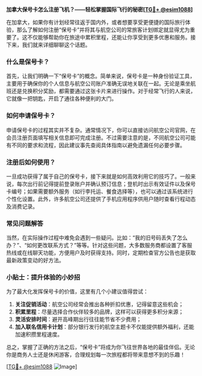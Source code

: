 **加拿大保号卡怎么注册飞机？——轻松掌握国际飞行的秘密[[TG💪+ @esim1088](https://t.me/s/esim1088)]**

在加拿大，如果你有计划经常往返于国内外，或者想要享受更便捷的国际旅行体验，那么了解如何注册“保号卡”并将其与航空公司的常旅客计划绑定就显得尤为重要了。这不仅能够帮助你在旅途中累积里程，还能让你享受到更多优惠和服务。接下来，我们就来详细聊聊这个话题。

### 什么是保号卡？

首先，让我们明确一下“保号卡”的概念。简单来说，保号卡是一种身份验证工具，主要用于确保你的个人信息与航空公司账户准确无误地关联在一起。无论是乘坐航班还是兑换积分奖励，都需要通过这张卡片来进行操作。对于经常飞行的人来说，它就像一把钥匙，开启了通往各种便利的大门。

### 如何申请保号卡？

申请保号卡的过程其实并不复杂。通常情况下，你可以直接访问航空公司官网，在会员注册页面填写相关信息即可完成注册。不过需要注意的是，不同航空公司可能有不同的要求和流程，因此建议事先查阅具体指南以避免遗漏任何必要步骤。

### 注册后如何使用？

一旦成功获得了属于自己的保号卡，接下来就是如何高效利用它的技巧了。一般来说，每次出行前记得提前登录账户并确认预订信息；登机时出示有效证件以及保号卡编号；如果需要额外服务（如行李托运、餐食选择等），也可以通过该系统进行个性化设置。此外，许多航空公司还提供了手机应用程序供用户随时查看行程动态及消费记录。

### 常见问题解答

当然，在实际操作过程中难免会遇到一些疑问。比如：“我的旧号码丢失了怎么办？”、“如何更改联系方式？”等等。针对这些问题，大多数服务商都设置了客服热线或在线聊天功能，方便用户及时获得支持。同时，定期检查官方公告也是获取最新政策变动的好方法。

### 小贴士：提升体验的小妙招

为了最大化发挥保号卡的价值，这里有几个小建议值得尝试：

1. **关注促销活动**：航空公司经常会推出各种折扣优惠，记得留意这些机会；
2. **积累里程**：尽量选择合作伙伴较多的品牌，这样可以获得更多积分来源；
3. **灵活安排时间**：避开高峰期出行往往能节省不少费用；
4. **加入联名信用卡计划**：部分银行发行的航空主题卡不仅能提供额外福利，还能加速积攒里程速度。

总之，掌握了正确的方法之后，“保号卡”将成为你飞往世界各地的最佳伴侣。无论你是商务人士还是休闲游客，合理规划每一次旅程都将带来意想不到的乐趣！

[[TG💪+ @esim1088](https://t.me/s/esim1088) ![Image](https://i.postimg.cc/4NQfJmqS/Snipaste-2025-05-13-00-14-12.png)]